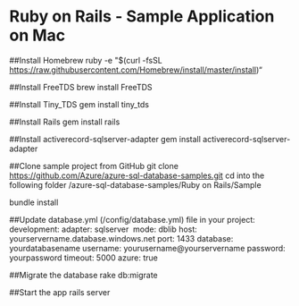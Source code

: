 # Ruby on Rails - Sample Application on Mac

##Install Homebrew
	ruby -e "$(curl -fsSL https://raw.githubusercontent.com/Homebrew/install/master/install)“

##Install FreeTDS
	brew install FreeTDS

##Install Tiny_TDS
	gem install tiny_tds

##Install Rails
	gem install rails
 
##Install activerecord-sqlserver-adapter
	gem install activerecord-sqlserver-adapter

##Clone sample project from GitHub
	git clone https://github.com/Azure/azure-sql-database-samples.git
	cd into the following folder /azure-sql-database-samples/Ruby on Rails/Sample

bundle install

##Update database.yml (/config/database.yml)  file in your project:
	development:
	  adapter: sqlserver 
	  mode: dblib 
	  host: yourservername.database.windows.net 
	  port: 1433 
	  database: yourdatabasename 
	  username: yourusername@yourservername 
	  password: yourpassword 
	  timeout: 5000
	  azure: true 

##Migrate the database 
	rake db:migrate

##Start the app
	rails server


